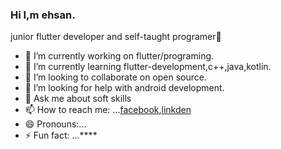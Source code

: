 ###                   Hi I,m ehsan.
junior flutter developer and self-taught programer👋

- 🔭 I’m currently working on flutter/programing.
- 🌱 I’m currently learning flutter-development,c++,java,kotlin.
- 👯 I’m looking to collaborate on open source.
- 🤔 I’m looking for help with android development.
- 💬 Ask me about soft skills 
- 📫 How to reach me: ...[facebook](www.facebook.com/ehsaanyaqob),[linkden](https://www.linkedin.com/in/ehsaan-yaqoob-86917622b/)
- 😄 Pronouns:... 
- ⚡ Fun fact: ...****

